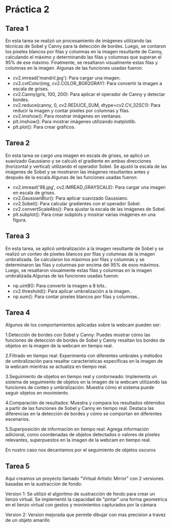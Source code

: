 # Práctica 2

## Tarea 1 
En esta tarea se realizó un procesamiento de imágenes utilizando las técnicas de Sobel y Canny para la detección de bordes. Luego, se contaron los píxeles blancos por filas y columnas en la imagen resultante de Canny, calculando el máximo y determinando las filas y columnas que superan el 95% de ese máximo. Finalmente, se resaltaron visualmente estas filas y columnas en la imagen. Algunas de las funciones usadas fueron:
<ul>
<li>cv2.imread('mandril.jpg'): Para cargar una imagen.</li>
<li>cv2.cvtColor(img, cv2.COLOR_BGR2GRAY): Para convertir la imagen a escala de grises.</li>
<li>cv2.Canny(gris, 100, 200): Para aplicar el operador de Canny y detectar bordes.</li>
<li>cv2.reduce(canny, 0, cv2.REDUCE_SUM, dtype=cv2.CV_32SC1): Para reducir la imagen y contar píxeles por columnas y filas.</li>
<li>cv2.imshow(): Para mostrar imágenes en ventanas.</li>
<li>plt.imshow(): Para mostrar imágenes utilizando matplotlib.</li>
<li>plt.plot(): Para crear gráficos.</li>
</ul>

## Tarea 2
En esta tarea se cargó una imagen en escala de grises, se aplicó un suavizado Gaussiano y se calculó el gradiente en ambas direcciones (horizontal y vertical) utilizando el operador Sobel. Se ajustó la escala de las imágenes de Sobel y se mostraron las imágenes resultantes antes y después de la escala.Algunas de las funciones usadas fueron:
<ul>
<li>cv2.imread('98.jpg', cv2.IMREAD_GRAYSCALE): Para cargar una imagen en escala de grises.</li>
<li>cv2.GaussianBlur(): Para aplicar suavizado Gaussiano.</li>
<li>cv2.Sobel(): Para calcular gradientes con el operador Sobel.</li>
<li>cv2.convertScaleAbs(): Para ajustar la escala de las imágenes de Sobel.</li>
<li>plt.subplot(): Para crear subplots y mostrar varias imágenes en una figura.</li>
</ul>

## Tarea 3 
En esta tarea, se aplicó umbralización a la imagen resultante de Sobel y se realizó un conteo de píxeles blancos por filas y columnas de la imagen umbralizada. Se calcularon los máximos por filas y columnas y se determinaron las filas y columnas por encima del 95% de esos máximos. Luego, se resaltaron visualmente estas filas y columnas en la imagen umbralizada.Algunas de las funciones usadas fueron:
<ul>
<li>np.uint8(): Para convertir la imagen a 8 bits..</li>
<li>cv2.threshold(): Para aplicar umbralización a la imagen..</li>
<li>np.sum(): Para contar píxeles blancos por filas y columnas..</li>
</ul>

## Tarea 4 
Algunos de los comportamientos aplicadas sobre la webcam pueden ser:

1.Detección de bordes con Sobel y Canny: Puedes mostrar cómo las funciones de detección de bordes de Sobel y Canny resaltan los bordes de objetos en la imagen de la webcam en tiempo real.

2.Filtrado en tiempo real: Experimenta con diferentes umbrales y métodos de umbralización para resaltar características específicas en la imagen de la webcam mientras se actualiza en tiempo real.

3.Seguimiento de objetos en tiempo real y contorneado: Implementa un sistema de seguimiento de objetos en la imagen de la webcam utilizando las funciones de conteo y umbralización. Muestra cómo el sistema puede seguir objetos en movimiento.

4.Comparación de resultados: Muestra y compara los resultados obtenidos a partir de las funciones de Sobel y Canny en tiempo real. Destaca las diferencias en la detección de bordes y cómo se comportan en diferentes escenarios.

5.Superposición de información en tiempo real: Agrega información adicional, como coordenadas de objetos detectados o valores de píxeles relevantes, superpuestos en la imagen de la webcam en tiempo real.

En nustro caso nos decantamos por el seguimiento de objetos oscuros

## Tarea 5 
Aqui creamos un proyecto llamado "Virtual Artistic Mirror" con  2 versiones basadas en la sustraccion de fondo:

Version 1: Se utilizó el algoritmo de sustracción de fondo para crear un lienzo virtual. Se implementó la capacidad de "pintar" una forma geometrica en el lienzo virtual con gestos y movimientos capturados por la cámara

Version 2: Version mejorada que permite dibujar con mas precision a travez de un objeto amarillo

